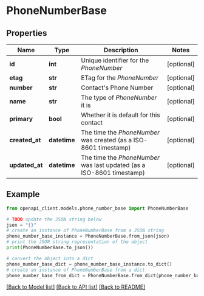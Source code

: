 # PhoneNumberBase


## Properties

Name | Type | Description | Notes
------------ | ------------- | ------------- | -------------
**id** | **int** | Unique identifier for the *PhoneNumber* | [optional] 
**etag** | **str** | ETag for the *PhoneNumber* | [optional] 
**number** | **str** | Contact&#39;s Phone Number | [optional] 
**name** | **str** | The type of *PhoneNumber* it is | [optional] 
**primary** | **bool** | Whether it is default for this contact | [optional] 
**created_at** | **datetime** | The time the *PhoneNumber* was created (as a ISO-8601 timestamp) | [optional] 
**updated_at** | **datetime** | The time the *PhoneNumber* was last updated (as a ISO-8601 timestamp) | [optional] 

## Example

```python
from openapi_client.models.phone_number_base import PhoneNumberBase

# TODO update the JSON string below
json = "{}"
# create an instance of PhoneNumberBase from a JSON string
phone_number_base_instance = PhoneNumberBase.from_json(json)
# print the JSON string representation of the object
print(PhoneNumberBase.to_json())

# convert the object into a dict
phone_number_base_dict = phone_number_base_instance.to_dict()
# create an instance of PhoneNumberBase from a dict
phone_number_base_from_dict = PhoneNumberBase.from_dict(phone_number_base_dict)
```
[[Back to Model list]](../README.md#documentation-for-models) [[Back to API list]](../README.md#documentation-for-api-endpoints) [[Back to README]](../README.md)


